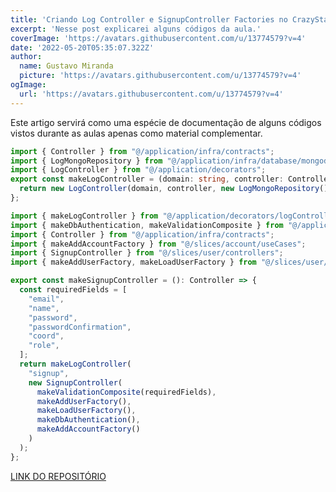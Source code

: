 ```yaml
---
title: 'Criando Log Controller e SignupController Factories no CrazyStack Node.js'
excerpt: 'Nesse post explicarei alguns códigos da aula.'
coverImage: 'https://avatars.githubusercontent.com/u/13774579?v=4'
date: '2022-05-20T05:35:07.322Z'
author:
  name: Gustavo Miranda
  picture: 'https://avatars.githubusercontent.com/u/13774579?v=4'
ogImage:
  url: 'https://avatars.githubusercontent.com/u/13774579?v=4'
---
```

Este artigo servirá como uma espécie de documentação de alguns códigos vistos durante as aulas apenas como material complementar.
```typescript
import { Controller } from "@/application/infra/contracts";
import { LogMongoRepository } from "@/application/infra/database/mongodb/repository";
import { LogController } from "@/application/decorators";
export const makeLogController = (domain: string, controller: Controller): Controller => {
  return new LogController(domain, controller, new LogMongoRepository());
};
``` 

 
```typescript
import { makeLogController } from "@/application/decorators/logControllerFactory";
import { makeDbAuthentication, makeValidationComposite } from "@/application/factories";
import { Controller } from "@/application/infra/contracts";
import { makeAddAccountFactory } from "@/slices/account/useCases";
import { SignupController } from "@/slices/user/controllers";
import { makeAddUserFactory, makeLoadUserFactory } from "@/slices/user/useCases";

export const makeSignupController = (): Controller => {
  const requiredFields = [
    "email",
    "name",
    "password",
    "passwordConfirmation",
    "coord",
    "role",
  ];
  return makeLogController(
    "signup",
    new SignupController(
      makeValidationComposite(requiredFields),
      makeAddUserFactory(),
      makeLoadUserFactory(),
      makeDbAuthentication(),
      makeAddAccountFactory()
    )
  );
};
``` 



[LINK DO REPOSITÓRIO](https://github.com/gumiranda/CrazyStackNodeJs)